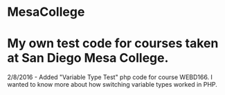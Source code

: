 # MesaCollege
My own test code for courses taken at San Diego Mesa College.
==============================================================
2/8/2016 - Added "Variable Type Test" php code for course WEBD166. I wanted to know more about how switching variable types worked in PHP.
